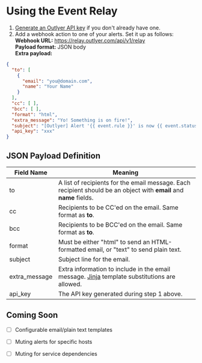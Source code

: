 Using the Event Relay
=====================

 1. [Generate an Outlyer API key][keygen] if you don't already have one.
 2. Add a webhook action to one of your alerts. Set it up as follows:  
    **Webhook URL:** https://relay.outlyer.com/api/v1/relay  
    **Payload format:** JSON body  
    **Extra payload:** 
``` json
{
  "to": [
    {
      "email": "you@domain.com",
      "name": "Your Name"
    }
  ],
  "cc": [ ],
  "bcc": [ ],
  "format": "html",
  "extra_message": "Yo! Something is on fire!",
  "subject": "[Outlyer] Alert '{{ event.rule }}' is now {{ event.status |UPPER }}",
  "api_key": "xxx"
}
```

## JSON Payload Definition

| Field Name | Meaning |
| ---------- | ------- |
| to | A list of recipients for the email message. Each recipient should be an object with **email** and **name** fields. |
| cc | Recipients to be CC'ed on the email. Same format as **to**. |
| bcc | Recipients to be BCC'ed on the email. Same format as **to**. |
| format | Must be either "html" to send an HTML-formatted email, or "text" to send plain text. |
| subject | Subject line for the email. 
| extra_message | Extra information to include in the email message. [Jinja][jinja2] template substitutions are allowed. | 
| api_key | The API key generated during step 1 above. |

## Coming Soon
 
 - [ ] Configurable email/plain text templates
 - [ ] Muting alerts for specific hosts
 - [ ] Muting for service dependencies


[keygen]: https://app.outlyer.com/#/user-account/api-tokens
[jinja2]: http://jinja.pocoo.org/docs/2.9/templates/
